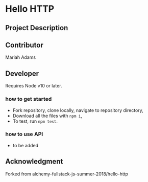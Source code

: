 # Hello HTTP

## Project Description


## Contributor
Mariah Adams

## Developer
Requires Node v10 or later.

### how to get started
* Fork repository, clone locally, navigate to repository directory,
* Download all the files with `npm i`,
* To test, run `npm test`. 

### how to use API
* to be added

## Acknowledgment 
Forked from alchemy-fullstack-js-summer-2018/hello-http